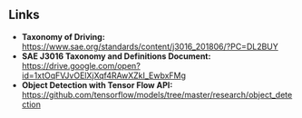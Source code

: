 ## Links

- **Taxonomy of Driving:** https://www.sae.org/standards/content/j3016_201806/?PC=DL2BUY
- **SAE J3016 Taxonomy and Definitions Document:** https://drive.google.com/open?id=1xtOqFVJvOElXjXqf4RAwXZkI_EwbxFMg
- **Object Detection with Tensor Flow API:** https://github.com/tensorflow/models/tree/master/research/object_detection
